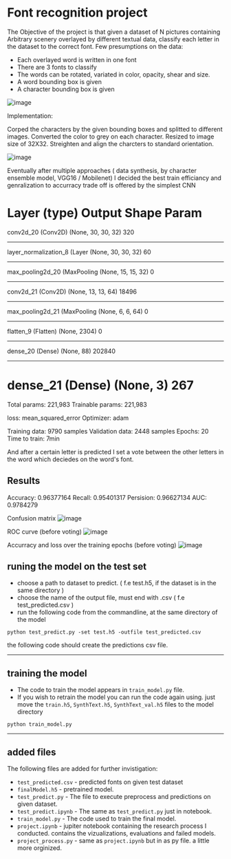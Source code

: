 # Font recognition project
The Objective of the project is that given a dataset of N pictures containing Arbitrary scenery overlayed
by different textual data, classify each letter in the dataset to the correct font.
Few presumptions on the data:
* Each overlayed word is written in one font
* There are 3 fonts to classify
* The words can be rotated, variated in color, opacity, shear and size.
* A word bounding box is given
* A character bounding box is given 

![image](https://user-images.githubusercontent.com/51075167/114318173-7fc1f180-9b14-11eb-8915-59c42fbd3190.png)

Implementation: 

Corped the characters by the given bounding boxes and splitted to different images.
Converted the color to grey on each character.
Resized to image size of 32X32.
Streighten and align the charcters to standard orientation.

![image](https://user-images.githubusercontent.com/51075167/114318713-f8c24880-9b16-11eb-9bea-c0ffe771a62c.png)

Eventually after multiple approaches ( data synthesis, by character ensemble model, VGG16 / Mobilenet)
I decided the best train efficiancy and genralization to accurracy trade off is offered by the simplest CNN

Layer (type)                 Output Shape              Param  
=================================================================
conv2d_20 (Conv2D)           (None, 30, 30, 32)        320       
_________________________________________________________________
layer_normalization_8 (Layer (None, 30, 30, 32)        60        
_________________________________________________________________
max_pooling2d_20 (MaxPooling (None, 15, 15, 32)        0         
_________________________________________________________________
conv2d_21 (Conv2D)           (None, 13, 13, 64)        18496     
_________________________________________________________________
max_pooling2d_21 (MaxPooling (None, 6, 6, 64)          0         
_________________________________________________________________
flatten_9 (Flatten)          (None, 2304)              0         
_________________________________________________________________
dense_20 (Dense)             (None, 88)                202840    
_________________________________________________________________
dense_21 (Dense)             (None, 3)                 267       
=================================================================
Total params: 221,983
Trainable params: 221,983

loss: mean_squared_error
Optimizer: adam

Training data: 9790 samples
Validation data: 2448 samples
Epochs: 20
Time to train: 7min

And after a certain letter is predicted I set a vote between the other letters in the word which deciedes on the word's font.

## Results
Accuracy:  0.96377164
Recall:  0.95401317
Persision:  0.96627134
AUC:  0.9784279

Confusion matrix
![image](https://user-images.githubusercontent.com/51075167/114319858-f2829b00-9b1b-11eb-9535-449461af06fd.png)

ROC curve (before voting)
![image](https://user-images.githubusercontent.com/51075167/114319867-f9111280-9b1b-11eb-9fa8-92e044b47033.png)

Accurracy and loss over the training epochs (before voting)
![image](https://user-images.githubusercontent.com/51075167/114319879-00382080-9b1c-11eb-976e-91e5c39d94db.png)

## runing the model on the test set

* choose a path to dataset to predict. ( f.e test.h5, if the dataset is in the same directory )
* choose the name  of the output file, must end with .csv ( f.e test_predicted.csv )
* run the following code from the commandline, at the same directory of the model

```
python test_predict.py -set test.h5 -outfile test_predicted.csv
```

the following code should create the predictions csv file.

---

## training the model
* The code to train the model appears in `train_model.py` file.
* If you wish to retrain the model you can run the code again using.
  just move the `train.h5`, `SynthText.h5`, `SynthText_val.h5` files to the model directory
```
python train_model.py
```

---
## added files
The following files are added for further invistigation:

* `test_predicted.csv` - predicted fonts on given test dataset
* `finalModel.h5` 	 - pretrained model.
* `test_predict.py`	 - The file to execute preprocess and predictions on given dataset.
* `test_predict.ipynb`	 - The same as `test_predict.py` just in notebook.
* `train_model.py` 	 - The code used to train the final model.
* `project.ipynb` 	 - jupiter notebook containing the research process I conducted. contains the vizualizations, evaluations and failed models.
* `project_process.py` - same as `project.ipynb` but in as py file. a little more orginized.



